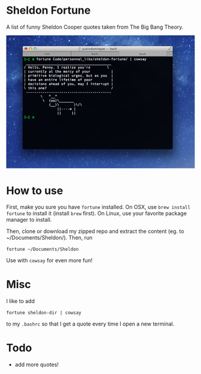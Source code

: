 Sheldon Fortune
===============

A list of funny Sheldon Cooper quotes taken from The Big Bang Theory.

![img](img.png)

How to use
==========

First, make you sure you have `fortune` installed. On OSX, use `brew install fortune` to install it (install `brew` first). On Linux, use your favorite package manager to install.

Then, clone or download my zipped repo and extract the content (eg. to ~/Documents/Sheldon/). Then, run

    fortune ~/Documents/Sheldon

Use with `cowsay` for even more fun!

Misc
====

I like to add

    fortune sheldon-dir | cowsay

to my `.bashrc` so that I get a quote every time I open a new terminal.

Todo
====

* add more quotes!

